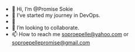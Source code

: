 - 👋 Hi, I’m @Promise Sokie
- 👀 I’ve started my journey in DevOps.
- 🌱
- 💞️ I’m looking to collaborate.
- 📫 How to reach me soproepelle@yahoo.com or soproepellepromise@gmail.com

<!---
promiseepelle1999/promiseepelle1999 is a ✨ special ✨ repository because its `README.md` (this file) appears on your GitHub profile.
You can click the Preview link to take a look at your changes.
--->
